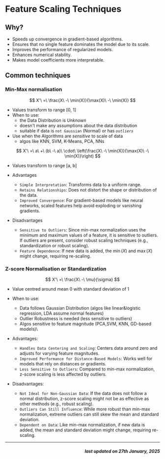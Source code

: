 # Feature Scaling Techniques

## Why?

- Speeds up convergence in gradient-based algorithms.
- Ensures that no single feature dominates the model due to its scale.
- Improves the performance of regularized models.
- Enhances numerical stability.
- Makes model coefficients more interpretable.

## Common techniques

### Min-Max normalisation

$$
X'\ =\ \frac{X\ -\ \min(X)}{\max(X)\ -\ \min(X)}
$$

- Values transform to range [0, 1]
- When to use:
  - the Data Distribution is _Unknown_
  - doesn't make any assumptions about the data distribution
  - suitable if data is `not Gaussian` (Normal) or has _`outliers`_
- Use when the Algorithms are _sensitive_ to scale of data
  - algos like KNN, SVM, K-Means, PCA, NNs

$$
X'\ =\ a\ +\ (b\ -\ a)\ \cdot\ \left(\frac{X\ -\ \min(X)}{\max(X)\ -\ \min(X)}\right)
$$

- Values transform to range [a, b]

- Advantages

  - `Simple Interpretation`: Transforms data to a uniform range.
  - `Retains Relationships`: Does not distort the shape or distribution of the data.
  - `Improved Convergence`: For gradient-based models like neural networks, scaled features help avoid exploding or vanishing gradients.

- Disadvantages
  - `Sensitive to Outliers`: Since min-max normalization uses the minimum and maximum values of a feature, it is sensitive to outliers. If outliers are present, consider robust scaling techniques (e.g., standardization or robust scaling).
  - `Feature Dependence`: If new data is added, the $\min(X)$ and $\max(X)$ might change, requiring re-scaling.

### Z-score Normalisation or Standardization

$$
X'\ =\ \frac{X\ -\ \mu}{\sigma}
$$

- Value centred around mean 0 with standard deviation of 1
- When to use:

  - Data follows Gaussian Distribution (algos like linear&logistic regression, LDA assume normal features)
  - Outlier Robustness is needed (less sensitive to outliers)
  - Algos sensitive to feature magnitude (PCA,SVM, KNN, GD-based models)\

- Advantages:

  - `Handles Data Centering and Scaling`: Centers data around zero and adjusts for varying feature magnitudes.
  - `Improved Performance for Distance-Based Models`: Works well for models that rely on distances or gradients.
  - `Less Sensitive to Outliers`: Compared to min-max normalization, z-score scaling is less affected by outliers.

- Disadvantages:
  - `Not Ideal for Non-Gaussian Data`: If the data does not follow a normal distribution, z-score scaling might not be as effective as other methods (e.g., robust scaling).
  - `Outliers Can Still Influence`: While more robust than min-max normalization, extreme outliers can still skew the mean and standard deviation.
  - `Dependent on Data`: Like min-max normalization, if new data is added, the mean and standard deviation might change, requiring re-scaling.

---

<h5 style="text-align: right;">
    <em>last updated on 27th January, 2025</em>
<h6>
